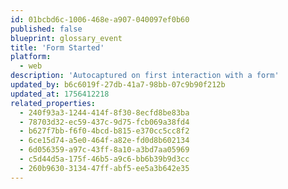 ```yaml
---
id: 01bcbd6c-1006-468e-a907-040097ef0b60
published: false
blueprint: glossary_event
title: 'Form Started'
platform:
  - web
description: 'Autocaptured on first interaction with a form'
updated_by: b6c6019f-27db-41a7-98bb-07c9b90f212b
updated_at: 1756412218
related_properties:
  - 240f93a3-1244-414f-8f30-8ecfd8be83ba
  - 78703d32-ec59-437c-9d75-fcb069a38fd4
  - b627f7bb-f6f0-4bcd-b815-e370cc5cc8f2
  - 6ce15d74-a5e0-464f-a82e-fd0d8b602134
  - 6d056359-a97c-43ff-8a10-a3bd7aa05969
  - c5d44d5a-175f-46b5-a9c6-bb6b39b9d3cc
  - 260b9630-3134-47ff-abf5-ee5a3b642e35
---
```

